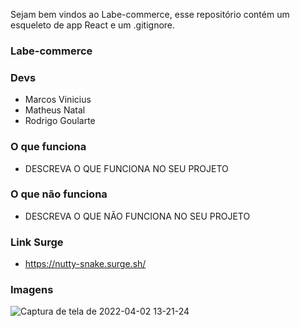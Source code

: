 Sejam bem vindos ao Labe-commerce, esse repositório contém um esqueleto de app React e um .gitignore.

### Labe-commerce

### Devs
- Marcos Vinicius
- Matheus Natal
- Rodrigo Goularte

### O que funciona
- DESCREVA O QUE FUNCIONA NO SEU PROJETO

### O que não funciona
- DESCREVA O QUE NÃO FUNCIONA NO SEU PROJETO

### Link Surge 
- https://nutty-snake.surge.sh/

### Imagens
![Captura de tela de 2022-04-02 13-21-24](https://user-images.githubusercontent.com/99002422/161392006-3b3bab26-9bc5-41a7-be36-f5edbbaadb58.png)
